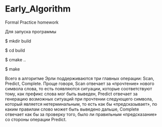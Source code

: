 # Early_Algorithm
Formal Practice homework


Для запуска программы

$ mkdir build



$ cd build



$ cmake ..



$ make

Всего в алгоритме Эрли поддерживаются три главных операции: Scan, Predict, Complete. Проще говоря,
Scan отвечает за «прочтение» нового символа слова, то есть появляются ситуации, которые соответствуют тому, как префикс слова мог быть выведен, Predict отвечает за генерацию возможных ситуаций при прочтении следующего символа, который является нетерминальным, то есть
как бы «предсказывает», по каким правилам слово может быть выведено дальше, Complete отвечает как бы за проверку того, было ли правильным «предсказание» со стороны операции Predict.
